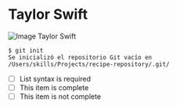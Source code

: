 # Taylor Swift #
![Image Taylor Swift](https://media.admagazine.com/photos/6421c251b63d56abbb4a6336/3:2/w_5999,h_3999,c_limit/GettyImages-1474485122.jpg)
``` 
$ git init 
Se inicializó el repositorio Git vacío en /Users/skills/Projects/recipe-repository/.git/ 
```
- [ ] List syntax is required
- [ ] This item is complete
- [ ] This item is not complete
